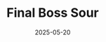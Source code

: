 ---  
layout: startup_page  
title: "Final Boss Sour"  
id: "finalbosssour.com"  
permalink: "/finalbosssourfinalbosssour.com05202025/"  
website: "https://finalbosssour.com/"  
funding_round: "Seed2"  
funding_amount: "$4M"  
investors: "GFR Fund, Uncommon Denominator, Melitas Ventures, DMG Ventures, Simple Food Ventures, Air Ventures"  
about: "Final Boss Sour is a gaming-themed snack brand offering healthier, retro-gaming-inspired sour snacks made with real fruit. The brand aims to provide a unique snacking experience with different levels of sourness, appealing to adventurous snackers and gamers."  
markets: "Consumer Goods, Food & Beverage, Food and Beverage, Gaming, Health Care, Lifestyle"  
hq: "Santa Monica, California, United States"  
founded_year: "2023"  
linkedin: "https://www.linkedin.com/company/final-boss-sour"  
twitter: "https://twitter.com/finalbosssour"  
instagram: ""  
facebook: "https://www.facebook.com/finalbosssour"  
crunchbase: "https://www.crunchbase.com/organization/final-boss-sour"  
pitchbook: "https://pitchbook.com/profiles/company/679625-02"  

date_display: "20-May-2025"  
date: "2025-05-20"

# SEO Optimization  
meta_title: "Final Boss Sour - Seed2 Funding ($4M)"  
meta_description: "Final Boss Sour, Final Boss Sour is a gaming-themed snack brand offering healthier, retro-gaming-inspired sour snacks made with real fruit. The brand aims to provide a..."  
meta_keywords: "Final Boss Sour, Consumer Goods, Food & Beverage, Food and Beverage, Gaming, Health Care, Lifestyle, Seed2 funding"  
canonical_url: "https://startup.projectstartups.com/finalbosssourfinalbosssour.com05202025/"  
---